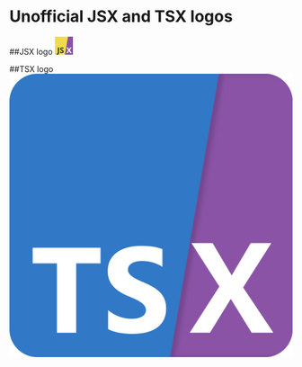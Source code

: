 # Unofficial JSX and TSX logos

##JSX logo
![JSX logo](jsx-logo.svg "JSX logo")

##TSX logo
![TSX logo](tsx-logo.svg "TSX logo")

